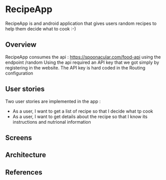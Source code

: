 # RecipeApp
RecipeApp is and android application that gives users random recipes to help them decide what to cook :-)

## Overview

RecipeApp consumes the api : https://spoonacular.com/food-api using the endpoint /random 
Using the api required an API key that we got simply by registering in the website. The  API key is hard coded in the Routing configuration

## User stories
Two user stories are implemented in the app : 
- As a user, I want to get a list of recipe so that I decide what tp cook
- As a user, I want to get details about the recipe so that I know its instructions and nutrional information

## Screens

## Architecture


## References 

